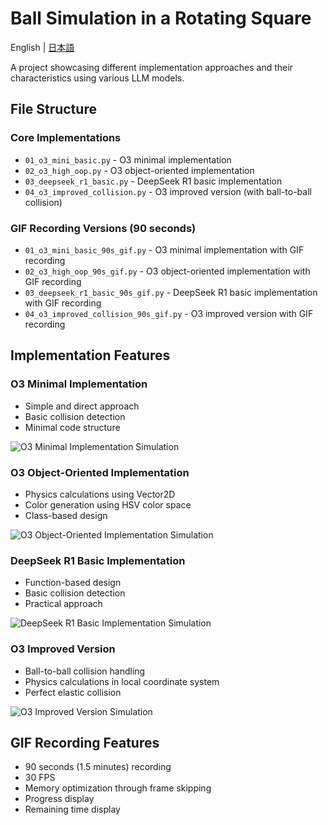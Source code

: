 # Ball Simulation in a Rotating Square

English | [日本語](README.ja.md)

A project showcasing different implementation approaches and their characteristics using various LLM models.

## File Structure

### Core Implementations
- `01_o3_mini_basic.py` - O3 minimal implementation
- `02_o3_high_oop.py` - O3 object-oriented implementation
- `03_deepseek_r1_basic.py` - DeepSeek R1 basic implementation
- `04_o3_improved_collision.py` - O3 improved version (with ball-to-ball collision)

### GIF Recording Versions (90 seconds)
- `01_o3_mini_basic_90s_gif.py` - O3 minimal implementation with GIF recording
- `02_o3_high_oop_90s_gif.py` - O3 object-oriented implementation with GIF recording
- `03_deepseek_r1_basic_90s_gif.py` - DeepSeek R1 basic implementation with GIF recording
- `04_o3_improved_collision_90s_gif.py` - O3 improved version with GIF recording

## Implementation Features

### O3 Minimal Implementation
- Simple and direct approach
- Basic collision detection
- Minimal code structure

![O3 Minimal Implementation Simulation](o3_mini_rotating_balls_90s.gif)

### O3 Object-Oriented Implementation
- Physics calculations using Vector2D
- Color generation using HSV color space
- Class-based design

![O3 Object-Oriented Implementation Simulation](o3_high_rotating_balls_90s.gif)

### DeepSeek R1 Basic Implementation
- Function-based design
- Basic collision detection
- Practical approach

![DeepSeek R1 Basic Implementation Simulation](deepseek_r1_rotating_balls_90s.gif)

### O3 Improved Version
- Ball-to-ball collision handling
- Physics calculations in local coordinate system
- Perfect elastic collision

![O3 Improved Version Simulation](o3_improved_collision_90s.gif)

## GIF Recording Features
- 90 seconds (1.5 minutes) recording
- 30 FPS
- Memory optimization through frame skipping
- Progress display
- Remaining time display
